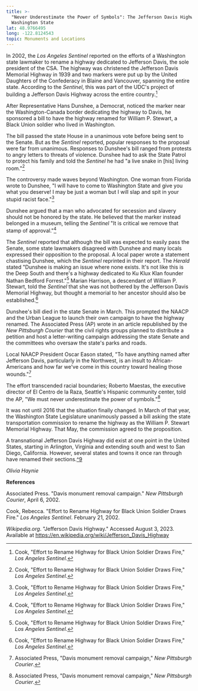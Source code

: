 ```yaml
---
title: >-
  "Never Underestimate the Power of Symbols": The Jefferson Davis Highway in
  Washington State
lat: 48.9766495
long: -122.8124543
topic: Monuments and Locations
---
```

In 2002, the _Los Angeles Sentinel_ reported on the efforts of a Washington state lawmaker to rename a highway dedicated to Jefferson Davis, the sole president of the CSA. The highway was christened the Jefferson Davis Memorial Highway in 1939 and two markers were put up by the United Daughters of the Confederacy in Blaine and Vancouver, spanning the entire state. According to the _Sentinel_, this was part of the UDC's project of building a Jefferson Davis Highway across the entire country.[^1]

After Representative Hans Dunshee, a Democrat, noticed the marker near the Washington-Canada border dedicating the highway to Davis, he sponsored a bill to have the highway renamed for William P. Stewart, a Black Union soldier who lived in Washington.

The bill passed the state House in a unanimous vote before being sent to the Senate. But as the _Sentinel_ reported, popular responses to the proposal were far from unanimous. Responses to Dunshee's bill ranged from protests to angry letters to threats of violence. Dunshee had to ask the State Patrol to protect his family and told the _Sentinel_ he had "a live snake in \[his\] living room."[^2]

The controversy made waves beyond Washington. One woman from Florida wrote to Dunshee, "I will have to come to Washington State and give you what you deserve! I may be just a woman but I will slap and spit in your stupid racist face."[^3]

Dunshee argued that a man who advocated for secession and slavery should not be honored by the state. He believed that the marker instead belonged in a museum, telling the _Sentinel_ "It is critical we remove that stamp of approval."[^4]

The _Sentinel_ reported that although the bill was expected to easily pass the Senate, some state lawmakers disagreed with Dunshee and many locals expressed their opposition to the proposal. A local paper wrote a statement chastising Dunshee, which the _Sentinel_ reprinted in their report. The _Herald_ stated "Dunshee is making an issue where none exists. It's not like this is the Deep South and there's a highway dedicated to Ku Klux Klan founder Nathan Bedford Forrest."[^5] Marian Harrison, a descendant of William P. Stewart, told the _Sentinel_ that she was not bothered by the Jefferson Davis Memorial Highway, but thought a memorial to her ancestor should also be established.[^6]

Dunshee's bill died in the state Senate in March. This prompted the NAACP and the Urban League to launch their own campaign to have the highway renamed. The Associated Press (AP) wrote in an article republished by the _New Pittsburgh Courier_ that the civil rights groups planned to distribute a petition and host a letter-writing campaign addressing the state Senate and the committees who oversaw the state's parks and roads.

Local NAACP President Oscar Eason stated, "To have anything named after Jefferson Davis, particularly in the Northwest, is an insult to African-Americans and how far we've come in this country toward healing those wounds."[^7]

The effort transcended racial boundaries; Roberto Maestas, the executive director of El Centro de la Raza, Seattle's Hispanic community center, told the AP, "We must never underestimate the power of symbols."[^8]

It was not until 2016 that the situation finally changed. In March of that year, the Washington State Legislature unanimously passed a bill asking the state transportation commission to rename the highway as the William P. Stewart Memorial Highway. That May, the commission agreed to the proposition.

A transnational Jefferson Davis Highway did exist at one point in the United States, starting in Arlington, Virginia and extending south and west to San Diego, California. However, several states and towns it once ran through have renamed their sections.[^9](*Wikipedia.org*, "Jefferson Davis Highway.")

_Olivia Haynie_



**References**

Associated Press. "Davis monument removal campaign." _New Pittsburgh Courier_, April 6, 2002.

Cook, Rebecca. "Effort to Rename Highway for Black Union Soldier Draws Fire." _Los Angeles Sentinel_. February 21, 2002.

_Wikipedia.org_. "Jefferson Davis Highway." Accessed August 3, 2023. Available at https://en.wikipedia.org/wiki/Jefferson_Davis_Highway

[^1]: Cook, "Effort to Rename Highway for Black Union Soldier Draws Fire," _Los Angeles Sentinel_.

[^2]: Cook, "Effort to Rename Highway for Black Union Soldier Draws Fire," _Los Angeles Sentinel_.

[^3]: Cook, "Effort to Rename Highway for Black Union Soldier Draws Fire," _Los Angeles Sentinel_.

[^4]: Cook, "Effort to Rename Highway for Black Union Soldier Draws Fire," _Los Angeles Sentinel_.

[^5]: Cook, "Effort to Rename Highway for Black Union Soldier Draws Fire," _Los Angeles Sentinel_.

[^6]: Cook, "Effort to Rename Highway for Black Union Soldier Draws Fire," _Los Angeles Sentinel_.

[^7]: Associated Press, "Davis monument removal campaign," _New Pittsburgh Courier_.

[^8]: Associated Press, "Davis monument removal campaign," _New Pittsburgh Courier_.
